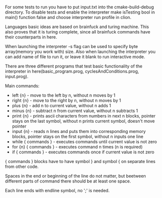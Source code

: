 For some tests to run you have to put input.txt into the cmake-build-debug directory.
To disable tests and enable the interpreter make isTesting bool in main() function false and choose interpreter run profile in clion.

Languages basic ideas are based on brainfuck and turing machine. This also proves that it is turing complete, since all brainfuck commands have their counterparts in here.

When launching the interpreter -s flag can be used to specify byte array(memory you work with) size.
Also when launching the interpreter you can add name of file to run it, or leave it blank to run interactive mode.

There are three different programs that test basic functionality of the interpreter in here(basic_program.prog, cyclesAndConditions.prog, input.prog).

Main commands:

- left {n} - move to the left by n, without n moves by 1
- right {n} - move to the right by n, without n moves by 1
- plus {n} - add n to current value, without n adds 1
- minus {n} - subtract n from current value, without n subtracts 1
- print {n} - prints ascii characters from numbers in next n blocks, pointer stays on the last symbol, without n prints current symbol, doesn't move pointer
- input {n} - reads n lines and puts them into corresponding memory blocks, pointer stays on the first symbol, without n inputs one line
- while { commands } - executes commands until current value is not zero
- for {n} { commands } - executes command n times (n is required)
- if { commands } - executes commands once if current value is not zero

{ commands } blocks have to have symbol } and symbol { on separate lines from other code.

Spaces in the end or beginning of the line do not matter, but beetween different parts of command there should be at least one space.

Each line ends with endline symbol, no ';' is needed.
